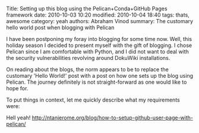 Title: Setting up this blog using the Pelican+Conda+GitHub Pages framework
date: 2010-10-03 10:20
modified: 2010-10-04 18:40
tags: thats, awesome
category: yeah
authors: Abraham Vinod
summary: The customary hello world post when blogging with Pelican

I have been postponing my foray into blogging for some time now. Well, this
holiday season I decided to present myself with the gift of blogging. I chose
Pelican since I am comfortable with Python, and I did not want to deal with the
security vulnerabilities revolving around DokuWiki installations. 

On reading about the blogs, the norm appears to be to replace the customary
'Hello World!' post with a post on how one sets up the blog using Pelican. The
journey definitely is not straight-forward as one would like to hope for.

To put things in context, let me quickly describe what my requirements were:

Hell yeah!
http://ntanjerome.org/blog/how-to-setup-github-user-page-with-pelican/

